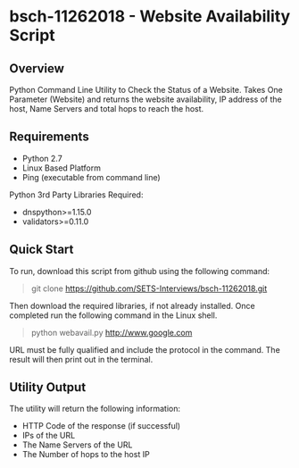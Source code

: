 # bsch-11262018 - Website Availability Script
## Overview
Python Command Line Utility to Check the Status of a Website.
Takes One Parameter (Website) and returns the website availability,
IP address of the host, Name Servers and total hops to reach
the host.

## Requirements
- Python 2.7
- Linux Based Platform
- Ping (executable from command line)

Python 3rd Party Libraries Required:
- dnspython>=1.15.0
- validators>=0.11.0

## Quick Start
To run, download this script from github using the following
command:

> git clone https://github.com/SETS-Interviews/bsch-11262018.git

Then download the required libraries, if not already installed.
Once completed run the following command in the Linux shell.
> python webavail.py http://www.google.com

URL must be fully qualified and include the protocol in the command. The result will then print out in the terminal.

## Utility Output

The utility will return the following information:

- HTTP Code of the response (if successful)
- IPs of the URL
- The Name Servers of the URL
- The Number of hops to the host IP
